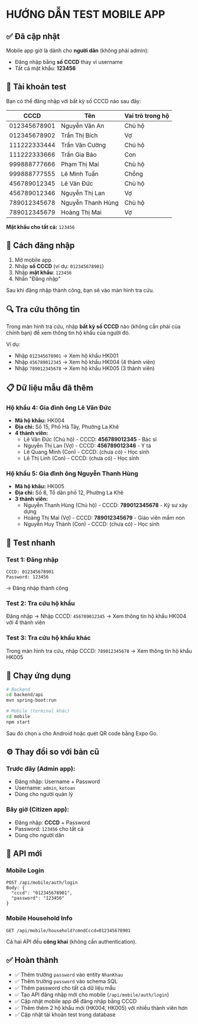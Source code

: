 # HƯỚNG DẪN TEST MOBILE APP

## ✅ Đã cập nhật

Mobile app giờ là dành cho **người dân** (không phải admin):

- Đăng nhập bằng **số CCCD** thay vì username
- Tất cả mật khẩu: **123456**

## 📱 Tài khoản test

Bạn có thể đăng nhập với bất kỳ số CCCD nào sau đây:

| CCCD | Tên | Vai trò trong hộ |
|------|-----|------------------|
| 012345678901 | Nguyễn Văn An | Chủ hộ |
| 012345678902 | Trần Thị Bích | Vợ |
| 111222333444 | Trần Văn Cường | Chủ hộ |
| 111222333666 | Trần Gia Bảo | Con |
| 999888777666 | Phạm Thị Mai | Chủ hộ |
| 999888777555 | Lê Minh Tuấn | Chồng |
| 456789012345 | Lê Văn Đức | Chủ hộ |
| 456789012346 | Nguyễn Thị Lan | Vợ |
| 789012345678 | Nguyễn Thanh Hùng | Chủ hộ |
| 789012345679 | Hoàng Thị Mai | Vợ |

**Mật khẩu cho tất cả:** `123456`

## 🔑 Cách đăng nhập

1. Mở mobile app
2. Nhập **số CCCD** (ví dụ: `012345678901`)
3. Nhập **mật khẩu**: `123456`
4. Nhấn "Đăng nhập"

Sau khi đăng nhập thành công, bạn sẽ vào màn hình tra cứu.

## 🔍 Tra cứu thông tin

Trong màn hình tra cứu, nhập **bất kỳ số CCCD** nào (không cần phải của chính bạn) để xem thông tin hộ khẩu của người đó.

Ví dụ:
- Nhập `012345678901` → Xem hộ khẩu HK001
- Nhập `456789012345` → Xem hộ khẩu HK004 (4 thành viên)
- Nhập `789012345678` → Xem hộ khẩu HK005 (3 thành viên)

## 📋 Dữ liệu mẫu đã thêm

### Hộ khẩu 4: Gia đình ông Lê Văn Đức
- **Mã hộ khẩu:** HK004
- **Địa chỉ:** Số 15, Phố Hà Tây, Phường La Khê
- **4 thành viên:**
  - Lê Văn Đức (Chủ hộ) - CCCD: **456789012345** - Bác sĩ
  - Nguyễn Thị Lan (Vợ) - CCCD: **456789012346** - Y tá
  - Lê Quang Minh (Con) - CCCD: (chưa có) - Học sinh
  - Lê Thị Linh (Con) - CCCD: (chưa có) - Học sinh

### Hộ khẩu 5: Gia đình ông Nguyễn Thanh Hùng
- **Mã hộ khẩu:** HK005
- **Địa chỉ:** Số 8, Tổ dân phố 12, Phường La Khê
- **3 thành viên:**
  - Nguyễn Thanh Hùng (Chủ hộ) - CCCD: **789012345678** - Kỹ sư xây dựng
  - Hoàng Thị Mai (Vợ) - CCCD: **789012345679** - Giáo viên mầm non
  - Nguyễn Huy Thành (Con) - CCCD: (chưa có) - Học sinh

## 🧪 Test nhanh

### Test 1: Đăng nhập
```
CCCD: 012345678901
Password: 123456
```
→ Đăng nhập thành công

### Test 2: Tra cứu hộ khẩu
Đăng nhập → Nhập CCCD: `456789012345` → Xem thông tin hộ khẩu HK004 với 4 thành viên

### Test 3: Tra cứu hộ khẩu khác
Trong màn hình tra cứu, nhập CCCD: `789012345678` → Xem thông tin hộ khẩu HK005

## 🚀 Chạy ứng dụng

```bash
# Backend
cd backend/api
mvn spring-boot:run

# Mobile (terminal khác)
cd mobile
npm start
```

Sau đó chọn `a` cho Android hoặc quét QR code bằng Expo Go.

## ⚙️ Thay đổi so với bản cũ

### Trước đây (Admin app):
- Đăng nhập: Username + Password
- Username: `admin`, `ketoan`
- Dùng cho người quản lý

### Bây giờ (Citizen app):
- Đăng nhập: **CCCD** + Password
- Password: `123456` cho tất cả
- Dùng cho người dân

## 🔐 API mới

### Mobile Login
```
POST /api/mobile/auth/login
Body: {
  "cccd": "012345678901",
  "password": "123456"
}
```

### Mobile Household Info
```
GET /api/mobile/household?cmndCccd=012345678901
```

Cả hai API đều **công khai** (không cần authentication).

## ✅ Hoàn thành

- ✅ Thêm trường `password` vào entity `NhanKhau`
- ✅ Thêm trường `password` vào schema SQL
- ✅ Thêm password cho tất cả dữ liệu mẫu
- ✅ Tạo API đăng nhập mới cho mobile (`/api/mobile/auth/login`)
- ✅ Cập nhật mobile app để đăng nhập bằng CCCD
- ✅ Thêm thêm 2 hộ khẩu mới (HK004, HK005) với nhiều thành viên hơn
- ✅ Cập nhật tài khoản test trong database

